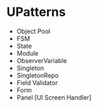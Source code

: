 # UPatterns

- Object Pool
- FSM
- State
- Module
- ObserverVariable
- Singleton
- SingletonRepo
- Field Validator
- Form
- Panel [UI Screen Handler]
